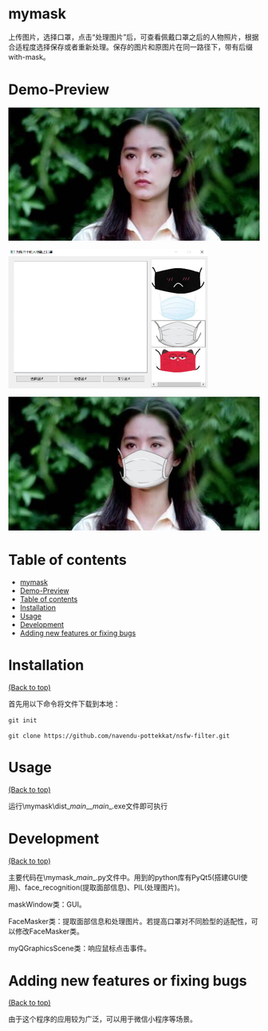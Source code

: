 # mymask

<!-- Add buttons here -->

<!-- Describe your project in brief -->

上传图片，选择口罩，点击“处理图片”后，可查看佩戴口罩之后的人物照片，根据合适程度选择保存或者重新处理。保存的图片和原图片在同一路径下，带有后缀with-mask。



# Demo-Preview
![user](https://github.com/2812046929/pictures/blob/main/user.jpg)

![window](https://github.com/2812046929/pictures/blob/main/window.png)

![user_with_mask](https://github.com/2812046929/pictures/blob/main/user-with-mask1.jpg)
# Table of contents

- [mymask](#mymask)
- [Demo-Preview](#demo-preview)
- [Table of contents](#table-of-contents)
- [Installation](#installation)
- [Usage](#usage)
- [Development](#development)
- [Adding new features or fixing bugs](#adding-new-features-or-fixing-bugs)

# Installation
[(Back to top)](#table-of-contents)

首先用以下命令将文件下载到本地：

```git init```

```git clone https://github.com/navendu-pottekkat/nsfw-filter.git```


# Usage
[(Back to top)](#table-of-contents)

运行\mymask\dist\__main__\__main__.exe文件即可执行

# Development
[(Back to top)](#table-of-contents)

主要代码在\mymask\__main__.py文件中。用到的python库有PyQt5(搭建GUI使用)、face_recognition(提取面部信息)、PIL(处理图片)。

maskWindow类：GUI。

FaceMasker类：提取面部信息和处理图片。若提高口罩对不同脸型的适配性，可以修改FaceMasker类。

myQGraphicsScene类：响应鼠标点击事件。


# Adding new features or fixing bugs
[(Back to top)](#table-of-contents)

由于这个程序的应用较为广泛，可以用于微信小程序等场景。
